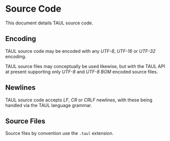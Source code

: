 # Source Code

This document details TAUL source code.

## Encoding

TAUL source code may be encoded with any *UTF-8*, *UTF-16* or *UTF-32* encoding.

TAUL source files may conceptually be used likewise, but with the TAUL API at present
supporting only *UTF-8* and *UTF-8 BOM* encoded source files.

## Newlines

TAUL source code accepts *LF*, *CR* or *CRLF* newlines, with these being handled
via the TAUL language grammar.

## Source Files

Source files by convention use the `.taul` extension.